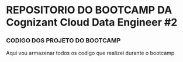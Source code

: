 # REPOSITORIO  DO BOOTCAMP DA  Cognizant Cloud Data Engineer #2

### CODIGO DOS PROJETO DO BOOTCAMP

Aqui vou armazenar todos os codigo que realizei durante o bootcamp